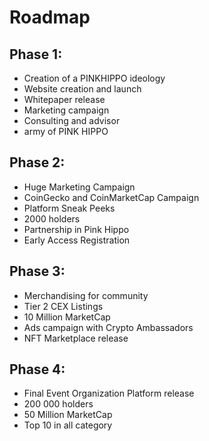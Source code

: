 # Roadmap

## Phase 1:

* Creation of a PINKHIPPO ideology
* Website creation and launch
* Whitepaper release
* Marketing campaign
* Consulting and advisor
* army of PINK HIPPO

## Phase 2:

* Huge Marketing Campaign
* CoinGecko and CoinMarketCap Campaign
* Platform Sneak Peeks&#x20;
* 2000 holders
* Partnership in Pink Hippo
* Early Access Registration

## Phase 3:

* Merchandising for community
* Tier 2 CEX Listings
* 10 Million MarketCap
* Ads campaign with Crypto Ambassadors
* NFT Marketplace release

## Phase 4:

* Final Event Organization Platform release
* 200 000 holders
* 50 Million MarketCap
* Top 10 in all category
